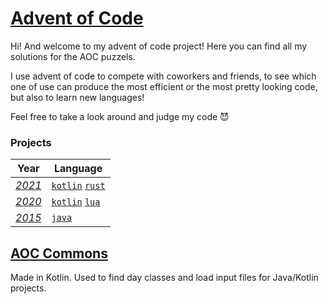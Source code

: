 # [Advent of Code](https://adventofcode.com/about)

Hi! And welcome to my advent of code project! Here you can find all my solutions for the AOC puzzels.

I use advent of code to compete with coworkers and friends, to see which one of use can produce the most efficient or
the most pretty looking code, but also to learn new languages!

Feel free to take a look around and judge my code :smiling_imp:

### Projects

| Year                                    | Language                                    |
|-----------------------------------------|---------------------------------------------|
| *[2021](https://adventofcode.com/2021)* | [`kotlin`](2021/kotlin) [`rust`](2021/rust) |
| *[2020](https://adventofcode.com/2020)* | [`kotlin`](2020/kotlin) [`lua`](2020/lua)   |
| *[2015](https://adventofcode.com/2015)* | [`java`](2015)                              |

## [AOC Commons](aoc-commons)

Made in Kotlin. Used to find day classes and load input files for Java/Kotlin projects.
